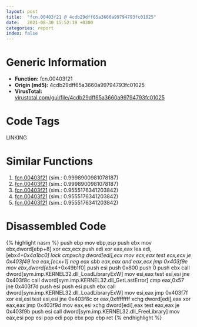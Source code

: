 ```yaml
---
layout: post
title:  "fcn.00403f21 @ 4cdb29dff65a3660a99794793fc01025"
date:   2021-08-30 15:52:19 +0300
categories: report
index: false
---
```


# Generic Information
- **Function:** fcn.00403f21
- **Origin (md5):** 4cdb29dff65a3660a99794793fc01025
- **VirusTotal:** [virustotal.com/gui/file/4cdb29dff65a3660a99794793fc01025][virustotal_ref]

# Code Tags
<span class="tag" id="LINKING">LINKING</span>


# Similar Functions

1. [fcn.00403f21][similar_1_ref] (sim.: 0.9998900981078187)
2. [fcn.00403f21][similar_2_ref] (sim.: 0.9998900981078187)
3. [fcn.00403f21][similar_3_ref] (sim.: 0.9555176341203842)
4. [fcn.00403f21][similar_4_ref] (sim.: 0.9555176341203842)
5. [fcn.00403f21][similar_5_ref] (sim.: 0.9555176341203842)


# Disassembled Code

{% highlight nasm %}
push ebp
mov ebp,esp
push ebx
mov ebx,dword[ebp+8]
xor ecx,ecx
push edi
xor eax,eax
lea edi,[ebx*4+0x4a1bc0]
lock cmpxchg dword[edi],ecx
mov ecx,eax
test ecx,ecx
je 0x403f49
lea eax,[ecx+1]
neg eax
sbb eax,eax
and eax,ecx
jmp 0x403f9e
mov ebx,dword[ebx*4+0x49b1f0]
push esi
push 0x800
push 0
push ebx
call dword[sym.imp.KERNEL32.dll_LoadLibraryExW]
mov esi,eax
test esi,esi
jne 0x403f8c
call dword[sym.imp.KERNEL32.dll_GetLastError]
cmp eax,0x57
jne 0x403f7d
push esi
push esi
push ebx
call dword[sym.imp.KERNEL32.dll_LoadLibraryExW]
mov esi,eax
jmp 0x403f7f
xor esi,esi
test esi,esi
jne 0x403f8c
or eax,0xffffffff
xchg dword[edi],eax
xor eax,eax
jmp 0x403f9d
mov eax,esi
xchg dword[edi],eax
test eax,eax
je 0x403f9b
push esi
call dword[sym.imp.KERNEL32.dll_FreeLibrary]
mov eax,esi
pop esi
pop edi
pop ebx
pop ebp
ret 
{% endhighlight %}


[similar_1_ref]: /report/fcn.00403f21@48311276b3cd8adebcd777f7aad326b2
[similar_2_ref]: /report/fcn.00403f21@d5a4b1f5c9efe68c71ccb51bc3895bf5
[similar_3_ref]: /report/fcn.00403f21@7d7a77f0ddfb4102b56acb118a2d8125
[similar_4_ref]: /report/fcn.00403f21@86da4bf04453e93d2b85b0434a4b1ddb
[similar_5_ref]: /report/fcn.00403f21@df122b321cb85208f7078f98486a1c28
[virustotal_ref]: https://www.virustotal.com/gui/file/4cdb29dff65a3660a99794793fc01025